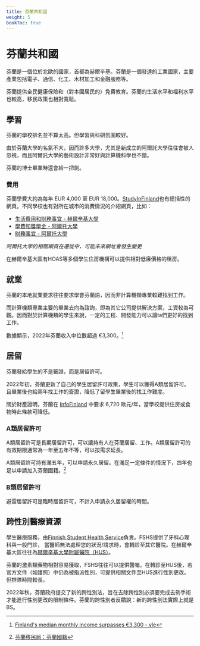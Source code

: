 ```yaml
---
title: 芬蘭共和國
weight: 5
bookToc: true
---
```


# 芬蘭共和國

芬蘭是一個位於北歐的國家，首都為赫爾辛基。芬蘭是一個發達的工業國家，主要產業包括電子、通信、化工、木材加工和金融服務等。

芬蘭提供全民健康保險和（對本國居民的）免費教育。芬蘭的生活水平和福利水平也較高，移民政策也相對寬鬆。

## 學習

芬蘭的學校排名並不算太高。但學習與科研氛圍較好。

由於芬蘭大學的名氣不大，因而許多大學，尤其是新成立的阿爾託大學往往會被人忽視，而且阿爾託大學的藝術設計非常好與計算機科學也不錯。

芬蘭的博士畢業時還會給一把劍。

### 費用

芬蘭學費大約為每年 EUR 4,000 至 EUR 18,000。[StudyInFinland](https://www.studyinfinland.fi/admissions/fees-and-costs)也有總括性的網頁。不同學校也有對所在城市的消費情況的介紹網頁，比如：
- [生活費用和財務事宜 - 赫爾辛基大學](https://www.helsinki.fi/en/admissions-and-education/international-students/student-life-helsinki/cost-living-and-financial-matters)
- [學費和獎學金 - 阿爾托大學](https://into.aalto.fi/display/enopisk/Tuition+fees+and+scholarships)
- [財務事宜 - 阿爾托大學](https://into.aalto.fi/display/enopisk/Financial+matters)

*阿爾托大學的相關網頁在遷徙中，可能未來網址會發生變更*

在赫爾辛基大區有HOAS等多個學生住房機構可以提供相對低廉價格的租房。

## 就業

芬蘭的本地就業要求往往要求學會芬蘭語，因而非計算機類專業較難找到工作。

而計算機類專業主要的畢業去向為諮詢，即為其它公司提供解決方案，工資較為可觀。因而對於計算機類的學生來說，一定的工程、開發能力可以讓ta們更好的找到工作。

數據顯示，2022年芬蘭收入中位數超過 €3,300。[^2]

## 居留

芬蘭發給學生的不是籤證，而是居留許可。

2022年初，芬蘭更新了自己的學生居留許可政策，學生可以獲得A類居留許可。且畢業後也給兩年找工作的簽證，降低了留學生畢業後的找工作難度。

關於財產證明，芬蘭在 [InfoFinland](https://www.infofinland.fi/zh/moving-to-finland/non-eu-citizens/study-in-finland) 中要求 6,720 歐元/年，當學校提供住房或食物時此條款可降低。

### A類居留許可

A類居留許可是長期居留許可，可以讓持有人在芬蘭居留、工作。A類居留許可的有效期限通常為一年至五年不等，可以按需求延長。

A類居留許可持有滿五年，可以申請永久居留。在滿足一定條件的情況下，四年也足以申請加入芬蘭國籍。[^1]

### B類居留許可

避雷居留許可是臨時居留許可，不計入申請永久居留權的時間。

## 跨性別醫療資源

學生醫療服務，由[Finnish Student Health Service](https://www.yths.fi/en/frontpage/)負責。FSHS提供了牙科心理科與一般門診， 當醫師無法處理您的狀況/請求時，會轉診至其它醫院。在赫爾辛基大區往往為[赫爾辛基大學附屬醫院（HUS）](https://www.hus.fi/en)。

芬蘭的激素類藥物相對容易獲取，FSHS往往可以提供醫囑。在轉診至HUS後，若官方文件（如護照）中仍為被指派性別，可提供相關文件至HUS進行性別更改。但排隊時間較長。

2022年秋，芬蘭政府提交了新的跨性別法，旨在去除跨性別必須要完成去勢手術才能進行性別更改的限制條件。芬蘭的跨性別者反饋說：新的跨性別法實際上就是BS。




[^1]: [芬蘭移民局：芬蘭國籍](https://migri.fi/en/faq-finnish-citizenship)
[^2]: [Finland's median monthly income surpasses €3,300 - yle](https://yle.fi/a/3-12647702)